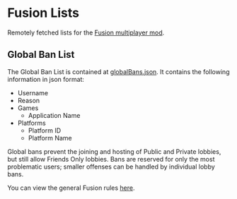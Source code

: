 # Fusion Lists
Remotely fetched lists for the [Fusion multiplayer mod](https://github.com/Lakatrazz/BONELAB-Fusion).

## Global Ban List
The Global Ban List is contained at [globalBans.json](globalBans.json). It contains the following information in json format:
- Username
- Reason
- Games
    - Application Name
- Platforms
    - Platform ID
    - Platform Name
 
Global bans prevent the joining and hosting of Public and Private lobbies, but still allow Friends Only lobbies. Bans are reserved for only the most problematic users; smaller offenses can be handled by individual lobby bans.

You can view the general Fusion rules [here](RULES.md).
